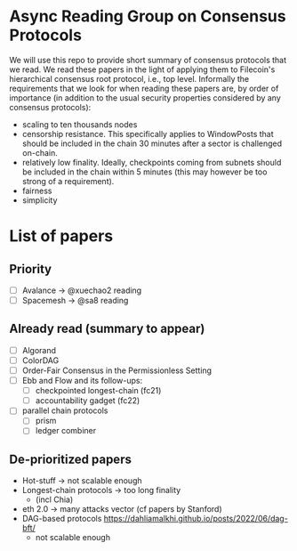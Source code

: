 # Async Reading Group on Consensus Protocols

We will use this repo to provide short summary of consensus protocols that we read.
We read these papers in the light of applying them to Filecoin's hierarchical consensus root protocol, i.e., top level. Informally the requirements that we look for when reading these papers are, by order of importance (in addition to the usual security properties considered by any consensus protocols):
- scaling to ten thousands nodes
- censorship resistance. This specifically applies to WindowPosts that should be included in the chain 30 minutes after a sector is challenged on-chain.
- relatively low finality. Ideally, checkpoints coming from subnets should be included in the chain within 5 minutes (this may however be too strong of a requirement).
- fairness
- simplicity

# List of papers

## Priority

- [ ] Avalance -> @xuechao2 reading
- [ ] Spacemesh -> @sa8 reading 

## Already read (summary to appear)
- [ ] Algorand
- [ ] ColorDAG
- [ ] Order-Fair Consensus in the Permissionless Setting
- [ ] Ebb and Flow and its follow-ups: 
    - [ ] checkpointed longest-chain (fc21)
    - [ ] accountability gadget (fc22)
- [ ] parallel chain protocols
    - [ ] prism
    - [ ] ledger combiner

## De-prioritized papers
- Hot-stuff -> not scalable enough
- Longest-chain protocols -> too long finality
    - (incl Chia)
- eth 2.0 -> many attacks vector (cf papers by Stanford)
- DAG-based protocols https://dahliamalkhi.github.io/posts/2022/06/dag-bft/
    - not scalable enough